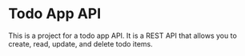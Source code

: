 # Todo App API

This is a project for a todo app API. It is a REST API that allows you to create, read, update, and delete todo items.
